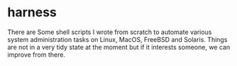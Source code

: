 # harness
There are Some shell scripts I wrote from scratch to automate various system administration tasks on Linux, MacOS, FreeBSD and Solaris. Things are not in a very tidy state at the moment but if it interests someone, we can improve from there.


